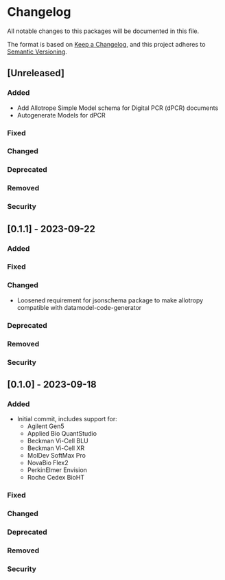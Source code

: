 # Changelog
All notable changes to this packages will be documented in this file.

The format is based on [Keep a Changelog](https://keepachangelog.com/en/1.0.0/),
and this project adheres to [Semantic Versioning](https://semver.org/spec/v2.0.0.html).

## [Unreleased]
### Added
- Add Allotrope Simple Model schema for Digital PCR (dPCR) documents
- Autogenerate Models for dPCR
### Fixed
### Changed
### Deprecated
### Removed
### Security

## [0.1.1] - 2023-09-22
### Added
### Fixed
### Changed
- Loosened requirement for jsonschema package to make allotropy compatible with datamodel-code-generator
### Deprecated
### Removed
### Security

## [0.1.0] - 2023-09-18
### Added
- Initial commit, includes support for:
  - Agilent Gen5
  - Applied Bio QuantStudio
  - Beckman Vi-Cell BLU
  - Beckman Vi-Cell XR
  - MolDev SoftMax Pro
  - NovaBio Flex2
  - PerkinElmer Envision
  - Roche Cedex BioHT
### Fixed
### Changed
### Deprecated
### Removed
### Security
